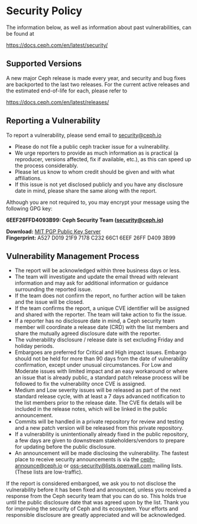 # Security Policy

The information below, as well as information about past
vulnerabilities, can be found at

  https://docs.ceph.com/en/latest/security/

## Supported Versions

A new major Ceph release is made every year, and security and bug fixes
are backported to the last two releases.  For the current active
releases and the estimated end-of-life for each, please refer to

  https://docs.ceph.com/en/latest/releases/

## Reporting a Vulnerability

To report a vulnerability, please send email to security@ceph.io

* Please do not file a public ceph tracker issue for a vulnerability.
* We urge reporters to provide as much information as is practical 
  (a reproducer, versions affected, fix if available, etc.), as this
  can speed up the process considerably.
* Please let us know to whom credit should be given and with what
  affiliations.
* If this issue is not yet disclosed publicly and you have any
  disclosure date in mind, please share the same along with the
  report.

Although you are not required to, you may encrypt your message using
the following GPG key:

**6EEF26FFD4093B99: Ceph Security Team (security@ceph.io)**

**Download:** [MIT PGP Public Key Server](https://pgp.mit.edu/pks/lookup?op=vindex&search=0x6EEF26FFD4093B99)   
**Fingerprint:** A527 D019 21F9 7178 C232 66C1 6EEF 26FF D409 3B99

## Vulnerability Management Process

* The report will be acknowledged within three business days or less.
* The team will investigate and update the email thread with relevant
  information and may ask for additional information or guidance
  surrounding the reported issue.
* If the team does not confirm the report, no further action will be
  taken and the issue will be closed.
* If the team confirms the report, a unique CVE identifier will be
  assigned and shared with the reporter. The team will take action to
  fix the issue.
* If a reporter has no disclosure date in mind, a Ceph security team
  member will coordinate a release date (CRD) with the list members
  and share the mutually agreed disclosure date with the reporter.
* The vulnerability disclosure / release date is set excluding Friday and
  holiday periods.
* Embargoes are preferred for Critical and High impact
  issues. Embargo should not be held for more than 90 days from the
  date of vulnerability confirmation, except under unusual
  circumstances. For Low and Moderate issues with limited impact and
  an easy workaround or where an issue that is already public, a
  standard patch release process will be followed to fix the
  vulnerability once CVE is assigned.
* Medium and Low severity issues will be released as part of the next
  standard release cycle, with at least a 7 days advanced
  notification to the list members prior to the release date. The CVE
  fix details will be included in the release notes, which will be
  linked in the public announcement.
* Commits will be handled in a private repository for review and
  testing and a new patch version will be released from this private
  repository.
* If a vulnerability is unintentionally already fixed in the public
  repository, a few days are given to downstream stakeholders/vendors
  to prepare for updating before the public disclosure.
* An announcement will be made disclosing the vulnerability. The
  fastest place to receive security announcements is via the
  ceph-announce@ceph.io or oss-security@lists.openwall.com mailing
  lists.  (These lists are low-traffic).

If the report is considered embargoed, we ask you to not disclose the
vulnerability before it has been fixed and announced, unless you
received a response from the Ceph security team that you can do
so. This holds true until the public disclosure date that was agreed
upon by the list. Thank you for improving the security of Ceph and its
ecosystem. Your efforts and responsible disclosure are greatly
appreciated and will be acknowledged.
